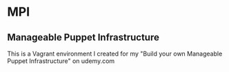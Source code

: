 # MPI

## Manageable Puppet Infrastructure

This is a Vagrant environment I created for my "Build your own Manageable Puppet Infrastructure" on udemy.com
